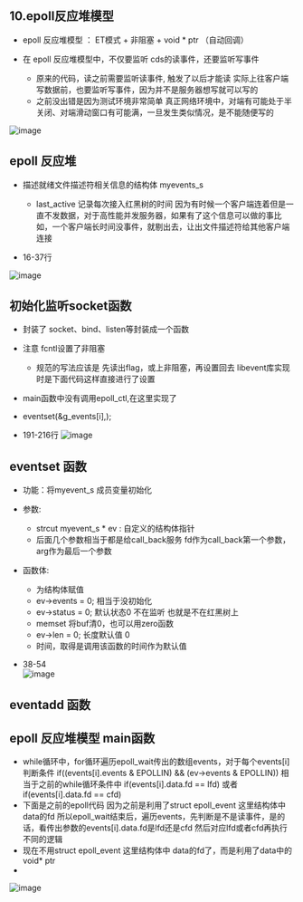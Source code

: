 ## 10.epoll反应堆模型  

* epoll 反应堆模型 ： ET模式 + 非阻塞 + void * ptr （自动回调）  


* 在 epoll 反应堆模型中，不仅要监听 cds的读事件，还要监听写事件
    * 原来的代码，读之前需要监听读事件, 触发了以后才能读  实际上往客户端写数据前，也要监听写事件，因为并不是服务器想写就可以写的  
    * 之前没出错是因为测试环境非常简单 真正网络环境中，对端有可能处于半关闭、对端滑动窗口有可能满，一旦发生类似情况，是不能随便写的  

![image](https://user-images.githubusercontent.com/58176267/179753025-e8fcdf62-74f1-4a41-93dd-7e36432c7781.png)  



## epoll 反应堆  


* 描述就绪文件描述符相关信息的结构体  myevents_s  
   * last_active 记录每次接入红黑树的时间  因为有时候一个客户端连着但是一直不发数据，对于高性能并发服务器，如果有了这个信息可以做的事比如，一个客户端长时间没事件，就剔出去，让出文件描述符给其他客户端连接  

* 16-37行

![image](https://user-images.githubusercontent.com/58176267/179763732-105b03e9-7df1-4cd4-94c4-c392ab08fcbb.png)  


## 初始化监听socket函数   

* 封装了 socket、bind、listen等封装成一个函数  

* 注意 fcntl设置了非阻塞 
    * 规范的写法应该是 先读出flag，或上非阻塞，再设置回去 libevent库实现时是下面代码这样直接进行了设置  

* main函数中没有调用epoll_ctl,在这里实现了  


* eventset(&g_events[i],);

* 191-216行
![image](https://user-images.githubusercontent.com/58176267/179770377-9844a67d-4041-4599-893a-5d178f78697b.png)


## eventset 函数  

* 功能：将myevent_s 成员变量初始化  
* 参数:
    * strcut myevent_s * ev : 自定义的结构体指针
    * 后面几个参数相当于都是给call_back服务   fd作为call_back第一个参数，arg作为最后一个参数  
* 函数体:
    * 为结构体赋值  
    * ev->events = 0; 相当于没初始化
    * ev->status = 0; 默认状态0 不在监听 也就是不在红黑树上
    * memset 将buf清0，也可以用zero函数 
    * ev->len = 0; 长度默认值 0
    * 时间，取得是调用该函数的时间作为默认值    

* 38-54  
![image](https://user-images.githubusercontent.com/58176267/179771912-107cb87b-ddb5-49af-872a-4926270326e0.png)  


## eventadd 函数  



## epoll 反应堆模型 main函数  


* while循环中，for循环遍历epoll_wait传出的数组events，对于每个events[i]  判断条件 if((events[i].events & EPOLLIN) && (ev->events & EPOLLIN)) 相当于之前的while循环条件中  if(events[i].data.fd == lfd) 或者 if(events[i].data.fd == cfd)  
* 下面是之前的epoll代码 因为之前是利用了struct epoll_event 这里结构体中 data的fd 所以epoll_wait结束后，遍历events，先判断是不是读事件，是的话，看传出参数的events[i].data.fd是lfd还是cfd 然后对应lfd或者cfd再执行不同的逻辑  
* 现在不用struct epoll_event 这里结构体中 data的fd了，而是利用了data中的void* ptr  
* 

![image](https://user-images.githubusercontent.com/58176267/179768643-521effa5-6d7a-42a0-95cd-4953eeb96a23.png)  



